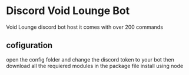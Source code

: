 # Discord Void Lounge Bot
 Void Lounge discord bot host it comes with over 200 commands 
## cofiguration
open the config folder and change the discord token to your bot
then download all the requiered modules in the package file 
install using node
